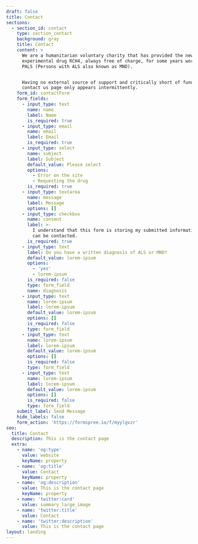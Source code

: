 ```yaml
---
draft: false
title: Contact
sections:
  - section_id: contact
    type: section_contact
    background: gray
    title: Contact
    content: >
      ​​We are a humanitarian voluntary charity that has provided the new
      experimental drug RCH4, always free of charge, for some years worldwide to
      PALS (Persons with ALS also known as MND).


      Having no external source of support and critically short of funding, this
      contact us page only appears intermittently.
    form_id: contactForm
    form_fields:
      - input_type: text
        name: name
        label: Name
        is_required: true
      - input_type: email
        name: email
        label: Email
        is_required: true
      - input_type: select
        name: subject
        label: Subject
        default_value: Please select
        options:
          - Error on the site
          - Requesting the drug
        is_required: true
      - input_type: textarea
        name: message
        label: Message
        options: []
      - input_type: checkbox
        name: consent
        label: >-
          I understand that this form is storing my submitted information so I
          can be contacted.
        is_required: true
      - input_type: text
        label: Do you have a written diagnosis of ALS or MND?
        default_value: lorem-ipsum
        options:
          - 'yes'
          - lorem-ipsum
        is_required: false
        type: form_field
        name: diagnosis
      - input_type: text
        name: lorem-ipsum
        label: lorem-ipsum
        default_value: lorem-ipsum
        options: []
        is_required: false
        type: form_field
      - input_type: text
        name: lorem-ipsum
        label: lorem-ipsum
        default_value: lorem-ipsum
        options: []
        is_required: false
        type: form_field
      - input_type: text
        name: lorem-ipsum
        label: lorem-ipsum
        default_value: lorem-ipsum
        options: []
        is_required: false
        type: form_field
    submit_label: Send Message
    hide_labels: false
    form_action: 'https://formspree.io/f/myylgvzr'
seo:
  title: Contact
  description: This is the contact page
  extra:
    - name: 'og:type'
      value: website
      keyName: property
    - name: 'og:title'
      value: Contact
      keyName: property
    - name: 'og:description'
      value: This is the contact page
      keyName: property
    - name: 'twitter:card'
      value: summary_large_image
    - name: 'twitter:title'
      value: Contact
    - name: 'twitter:description'
      value: This is the contact page
layout: landing
---
```

